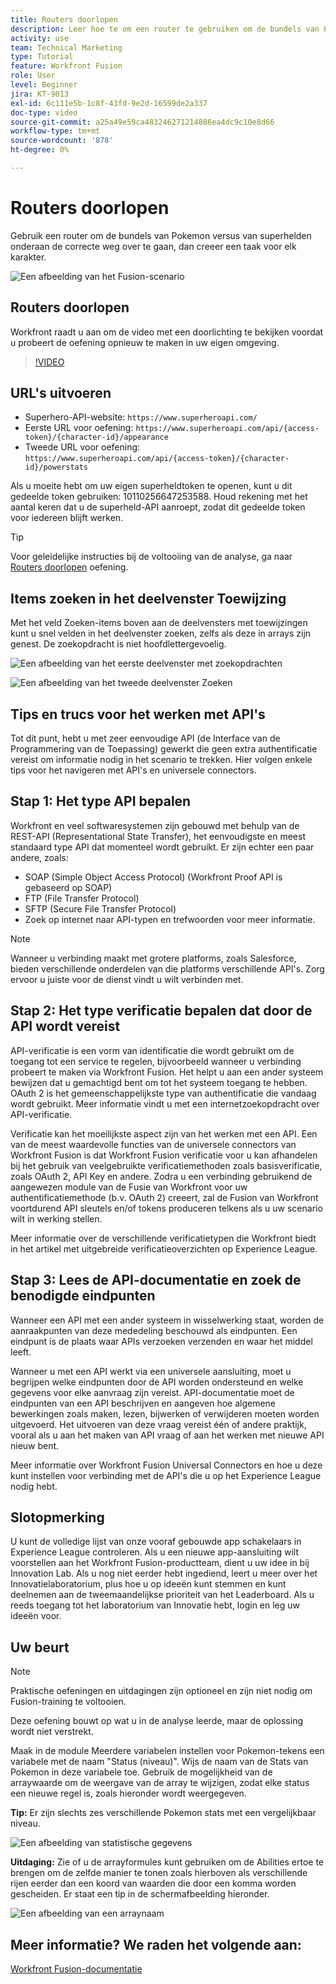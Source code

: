 ```yaml
---
title: Routers doorlopen
description: Leer hoe te om een router te gebruiken om de bundels van Pokemon vs superheroes onderaan de correcte weg binnen over te gaan [!DNL Adobe Workfront Fusion].
activity: use
team: Technical Marketing
type: Tutorial
feature: Workfront Fusion
role: User
level: Beginner
jira: KT-9013
exl-id: 6c111e5b-1c8f-43fd-9e2d-16599de2a337
doc-type: video
source-git-commit: a25a49e59ca483246271214886ea4dc9c10e8d66
workflow-type: tm+mt
source-wordcount: '878'
ht-degree: 0%

---
```


# Routers doorlopen

Gebruik een router om de bundels van Pokemon versus van superhelden onderaan de correcte weg over te gaan, dan creeer een taak voor elk karakter.

![Een afbeelding van het Fusion-scenario](assets/universal-connectors-and-routing-2.png)

## Routers doorlopen

Workfront raadt u aan om de video met een doorlichting te bekijken voordat u probeert de oefening opnieuw te maken in uw eigen omgeving.

>[!VIDEO](https://video.tv.adobe.com/v/335272/?quality=12&learn=on)

## URL&#39;s uitvoeren

* Superhero-API-website: `https://www.superheroapi.com/`
* Eerste URL voor oefening: `https://www.superheroapi.com/api/{access-token}/{character-id}/appearance`
* Tweede URL voor oefening: `https://www.superheroapi.com/api/{access-token}/{character-id}/powerstats`

Als u moeite hebt om uw eigen superheldtoken te openen, kunt u dit gedeelde token gebruiken: 10110256647253588. Houd rekening met het aantal keren dat u de superheld-API aanroept, zodat dit gedeelde token voor iedereen blijft werken.

>[!TIP]
>
>Voor geleidelijke instructies bij de voltooiing van de analyse, ga naar [Routers doorlopen](https://experienceleague.adobe.com/docs/workfront-learn/tutorials-workfront/fusion/exercises/routers.html?lang=en) oefening.


## Items zoeken in het deelvenster Toewijzing

Met het veld Zoeken-items boven aan de deelvensters met toewijzingen kunt u snel velden in het deelvenster zoeken, zelfs als deze in arrays zijn genest. De zoekopdracht is niet hoofdlettergevoelig.

![Een afbeelding van het eerste deelvenster met zoekopdrachten](assets/universal-connectors-and-routing-3.png)

![Een afbeelding van het tweede deelvenster Zoeken](assets/universal-connectors-and-routing-4.png)

## Tips en trucs voor het werken met API&#39;s

Tot dit punt, hebt u met zeer eenvoudige API (de Interface van de Programmering van de Toepassing) gewerkt die geen extra authentificatie vereist om informatie nodig in het scenario te trekken. Hier volgen enkele tips voor het navigeren met API&#39;s en universele connectors.

## Stap 1: Het type API bepalen

Workfront en veel softwaresystemen zijn gebouwd met behulp van de REST-API (Representational State Transfer), het eenvoudigste en meest standaard type API dat momenteel wordt gebruikt. Er zijn echter een paar andere, zoals:

* SOAP (Simple Object Access Protocol) (Workfront Proof API is gebaseerd op SOAP)
* FTP (File Transfer Protocol)
* SFTP (Secure File Transfer Protocol)
* Zoek op internet naar API-typen en trefwoorden voor meer informatie.

>[!NOTE]
>
>Wanneer u verbinding maakt met grotere platforms, zoals Salesforce, bieden verschillende onderdelen van die platforms verschillende API&#39;s. Zorg ervoor u juiste voor de dienst vindt u wilt verbinden met.

## Stap 2: Het type verificatie bepalen dat door de API wordt vereist

API-verificatie is een vorm van identificatie die wordt gebruikt om de toegang tot een service te regelen, bijvoorbeeld wanneer u verbinding probeert te maken via Workfront Fusion. Het helpt u aan een ander systeem bewijzen dat u gemachtigd bent om tot het systeem toegang te hebben. OAuth 2 is het gemeenschappelijkste type van authentificatie die vandaag wordt gebruikt. Meer informatie vindt u met een internetzoekopdracht over API-verificatie.

Verificatie kan het moeilijkste aspect zijn van het werken met een API. Een van de meest waardevolle functies van de universele connectors van Workfront Fusion is dat Workfront Fusion verificatie voor u kan afhandelen bij het gebruik van veelgebruikte verificatiemethoden zoals basisverificatie, zoals OAuth 2, API Key en andere. Zodra u een verbinding gebruikend de aangewezen module van de Fusie van Workfront voor uw authentificatiemethode (b.v. OAuth 2) creeert, zal de Fusion van Workfront voortdurend API sleutels en/of tokens produceren telkens als u uw scenario wilt in werking stellen.

Meer informatie over de verschillende verificatietypen die Workfront biedt in het artikel met uitgebreide verificatieoverzichten op Experience League.

## Stap 3: Lees de API-documentatie en zoek de benodigde eindpunten

Wanneer een API met een ander systeem in wisselwerking staat, worden de aanraakpunten van deze mededeling beschouwd als eindpunten. Een eindpunt is de plaats waar APIs verzoeken verzenden en waar het middel leeft.

Wanneer u met een API werkt via een universele aansluiting, moet u begrijpen welke eindpunten door de API worden ondersteund en welke gegevens voor elke aanvraag zijn vereist. API-documentatie moet de eindpunten van een API beschrijven en aangeven hoe algemene bewerkingen zoals maken, lezen, bijwerken of verwijderen moeten worden uitgevoerd. Het uitvoeren van deze vraag vereist één of andere praktijk, vooral als u aan het maken van API vraag of aan het werken met nieuwe API nieuw bent.

Meer informatie over Workfront Fusion Universal Connectors en hoe u deze kunt instellen voor verbinding met de API&#39;s die u op het Experience League nodig hebt.

## Slotopmerking

U kunt de volledige lijst van onze vooraf gebouwde app schakelaars in Experience League controleren. Als u een nieuwe app-aansluiting wilt voorstellen aan het Workfront Fusion-productteam, dient u uw idee in bij Innovation Lab. Als u nog niet eerder hebt ingediend, leert u meer over het Innovatielaboratorium, plus hoe u op ideeën kunt stemmen en kunt deelnemen aan de tweemaandelijkse prioriteit van het Leaderboard. Als u reeds toegang tot het laboratorium van Innovatie hebt, login en leg uw ideeën voor.

## Uw beurt

>[!NOTE]
>
>Praktische oefeningen en uitdagingen zijn optioneel en zijn niet nodig om Fusion-training te voltooien.

Deze oefening bouwt op wat u in de analyse leerde, maar de oplossing wordt niet verstrekt.

Maak in de module Meerdere variabelen instellen voor Pokemon-tekens een variabele met de naam &quot;Status (niveau)&quot;. Wijs de naam van de Stats van Pokemon in deze variabele toe. Gebruik de mogelijkheid van de arraywaarde om de weergave van de array te wijzigen, zodat elke status een nieuwe regel is, zoals hieronder wordt weergegeven.

**Tip:** Er zijn slechts zes verschillende Pokemon stats met een vergelijkbaar niveau.

![Een afbeelding van statistische gegevens](assets/universal-connectors-and-routing-5.png)

**Uitdaging:** Zie of u de arrayformules kunt gebruiken om de Abilities ertoe te brengen om de zelfde manier te tonen zoals hierboven als verschillende rijen eerder dan een koord van waarden die door een komma worden gescheiden. Er staat een tip in de schermafbeelding hieronder.

![Een afbeelding van een arraynaam](assets/universal-connectors-and-routing-6.png)

## Meer informatie? We raden het volgende aan:

[Workfront Fusion-documentatie](https://experienceleague.adobe.com/docs/workfront/using/adobe-workfront-fusion/workfront-fusion-2.html?lang=en)
